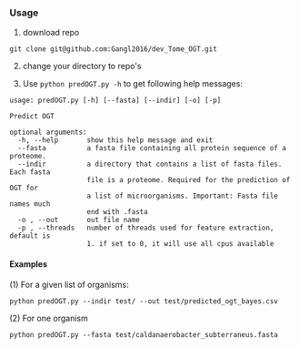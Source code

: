 ### Usage
1. download repo
```
git clone git@github.com:Gangl2016/dev_Tome_OGT.git
```

2. change your directory to repo's

3. Use `python predOGT.py -h` to get following help messages:
```
usage: predOGT.py [-h] [--fasta] [--indir] [-o] [-p]

Predict OGT

optional arguments:
  -h, --help       show this help message and exit
  --fasta          a fasta file containing all protein sequence of a proteome.
  --indir          a directory that contains a list of fasta files. Each fasta
                   file is a proteome. Required for the prediction of OGT for
                   a list of microorganisms. Important: Fasta file names much
                   end with .fasta
  -o , --out       out file name
  -p , --threads   number of threads used for feature extraction, default is
                   1. if set to 0, it will use all cpus available
```

#### Examples
(1) For a given list of organisms:
```
python predOGT.py --indir test/ --out test/predicted_ogt_bayes.csv
```
   
(2) For one organism

```
python predOGT.py --fasta test/caldanaerobacter_subterraneus.fasta
```
